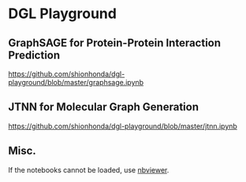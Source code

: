 # DGL Playground

## GraphSAGE for Protein-Protein Interaction Prediction
https://github.com/shionhonda/dgl-playground/blob/master/graphsage.ipynb

## JTNN for Molecular Graph Generation
https://github.com/shionhonda/dgl-playground/blob/master/jtnn.ipynb

## Misc.
If the notebooks cannot be loaded, use [nbviewer](https://nbviewer.jupyter.org/).